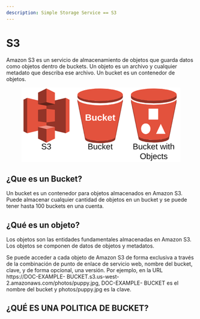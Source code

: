 ```yaml
---
description: Simple Storage Service == S3
---
```


# S3

Amazon S3 es un servicio de almacenamiento de objetos que guarda datos como objetos dentro de buckets. Un objeto es un archivo y cualquier metadato que describa ese archivo. Un bucket es un contenedor de objetos.

<figure><img src="../../.gitbook/assets/image (34).png" alt=""><figcaption></figcaption></figure>

## ¿Que es un Bucket?

Un bucket es un contenedor para objetos almacenados en Amazon S3. Puede almacenar cualquier cantidad de objetos en un bucket y se puede tener hasta 100 buckets en una cuenta.



## ¿Qué es un objeto?

Los objetos son las entidades fundamentales almacenadas en Amazon S3. Los objetos se componen de datos de objetos y metadatos.

Se puede acceder a cada objeto de Amazon S3 de forma exclusiva a través de la combinación de punto de enlace de servicio web, nombre del bucket, clave, y de forma opcional, una versión. Por ejemplo, en la URL https://DOC-EXAMPLE- BUCKET.s3.us-west-2.amazonaws.com/photos/puppy.jpg, DOC-EXAMPLE- BUCKET es el nombre del bucket y photos/puppy.jpg es la clave.



## ¿QUÉ ES UNA POLITICA DE BUCKET?















